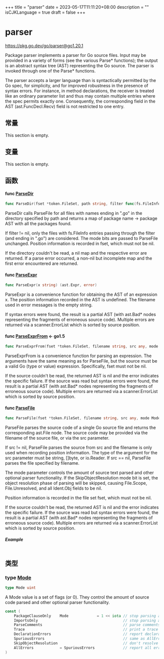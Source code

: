 +++
title = "parser"
date = 2023-05-17T11:11:20+08:00
description = ""
isCJKLanguage = true
draft = false
+++
# parser

https://pkg.go.dev/go/parser@go1.20.1



Package parser implements a parser for Go source files. Input may be provided in a variety of forms (see the various Parse* functions); the output is an abstract syntax tree (AST) representing the Go source. The parser is invoked through one of the Parse* functions.

The parser accepts a larger language than is syntactically permitted by the Go spec, for simplicity, and for improved robustness in the presence of syntax errors. For instance, in method declarations, the receiver is treated like an ordinary parameter list and thus may contain multiple entries where the spec permits exactly one. Consequently, the corresponding field in the AST (ast.FuncDecl.Recv) field is not restricted to one entry.







## 常量 

This section is empty.

## 变量

This section is empty.

## 函数

#### func [ParseDir](https://cs.opensource.google/go/go/+/go1.20.1:src/go/parser/interface.go;l=139) 

``` go linenums="1"
func ParseDir(fset *token.FileSet, path string, filter func(fs.FileInfo) bool, mode Mode) (pkgs map[string]*ast.Package, first error)
```

ParseDir calls ParseFile for all files with names ending in ".go" in the directory specified by path and returns a map of package name -> package AST with all the packages found.

If filter != nil, only the files with fs.FileInfo entries passing through the filter (and ending in ".go") are considered. The mode bits are passed to ParseFile unchanged. Position information is recorded in fset, which must not be nil.

If the directory couldn't be read, a nil map and the respective error are returned. If a parse error occurred, a non-nil but incomplete map and the first error encountered are returned.

#### func [ParseExpr](https://cs.opensource.google/go/go/+/go1.20.1:src/go/parser/interface.go;l=236) 

``` go linenums="1"
func ParseExpr(x string) (ast.Expr, error)
```

ParseExpr is a convenience function for obtaining the AST of an expression x. The position information recorded in the AST is undefined. The filename used in error messages is the empty string.

If syntax errors were found, the result is a partial AST (with ast.Bad* nodes representing the fragments of erroneous source code). Multiple errors are returned via a scanner.ErrorList which is sorted by source position.

#### func [ParseExprFrom](https://cs.opensource.google/go/go/+/go1.20.1:src/go/parser/interface.go;l=189)  <- go1.5

``` go linenums="1"
func ParseExprFrom(fset *token.FileSet, filename string, src any, mode Mode) (expr ast.Expr, err error)
```

ParseExprFrom is a convenience function for parsing an expression. The arguments have the same meaning as for ParseFile, but the source must be a valid Go (type or value) expression. Specifically, fset must not be nil.

If the source couldn't be read, the returned AST is nil and the error indicates the specific failure. If the source was read but syntax errors were found, the result is a partial AST (with ast.Bad* nodes representing the fragments of erroneous source code). Multiple errors are returned via a scanner.ErrorList which is sorted by source position.

#### func [ParseFile](https://cs.opensource.google/go/go/+/go1.20.1:src/go/parser/interface.go;l=82) 

``` go linenums="1"
func ParseFile(fset *token.FileSet, filename string, src any, mode Mode) (f *ast.File, err error)
```

ParseFile parses the source code of a single Go source file and returns the corresponding ast.File node. The source code may be provided via the filename of the source file, or via the src parameter.

If src != nil, ParseFile parses the source from src and the filename is only used when recording position information. The type of the argument for the src parameter must be string, []byte, or io.Reader. If src == nil, ParseFile parses the file specified by filename.

The mode parameter controls the amount of source text parsed and other optional parser functionality. If the SkipObjectResolution mode bit is set, the object resolution phase of parsing will be skipped, causing File.Scope, File.Unresolved, and all Ident.Obj fields to be nil.

Position information is recorded in the file set fset, which must not be nil.

If the source couldn't be read, the returned AST is nil and the error indicates the specific failure. If the source was read but syntax errors were found, the result is a partial AST (with ast.Bad* nodes representing the fragments of erroneous source code). Multiple errors are returned via a scanner.ErrorList which is sorted by source position.

##### Example
``` go linenums="1"
```

## 类型

### type [Mode](https://cs.opensource.google/go/go/+/go1.20.1:src/go/parser/interface.go;l=47) 

``` go linenums="1"
type Mode uint
```

A Mode value is a set of flags (or 0). They control the amount of source code parsed and other optional parser functionality.

``` go linenums="1"
const (
	PackageClauseOnly    Mode             = 1 << iota // stop parsing after package clause
	ImportsOnly                                       // stop parsing after import declarations
	ParseComments                                     // parse comments and add them to AST
	Trace                                             // print a trace of parsed productions
	DeclarationErrors                                 // report declaration errors
	SpuriousErrors                                    // same as AllErrors, for backward-compatibility
	SkipObjectResolution                              // don't resolve identifiers to objects - see ParseFile
	AllErrors            = SpuriousErrors             // report all errors (not just the first 10 on different lines)
)
```